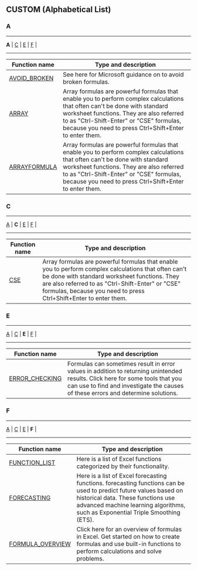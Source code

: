 ## CUSTOM (Alphabetical List) 

### A
---

**A**
|
[C](/r/Excel/wiki/decronyms/custom_alphabetical#wiki_c)
|
[E](/r/Excel/wiki/decronyms/custom_alphabetical#wiki_e)
|
[F](/r/Excel/wiki/decronyms/custom_alphabetical#wiki_f)
|


---
| Function name                                                                                                              | Type and description                                                                                                                                                                                                                                                          |
| -------------------------------------------------------------------------------------------------------------------------- | ----------------------------------------------------------------------------------------------------------------------------------------------------------------------------------------------------------------------------------------------------------------------------- |
| [AVOID_BROKEN](https://support.office.com/en-us/article/How-to-avoid-broken-formulas-8309381d-33e8-42f6-b889-84ef6df1d586) | See here for Microsoft guidance on to avoid broken formulas.                                                                                                                                                                                                                  |
| [ARRAY](https://support.office.com/en-gb/article/Create-an-array-formula-e43e12e0-afc6-4a12-bc7f-48361075954d)             | Array formulas are powerful formulas that enable you to perform complex calculations that often can't be done with standard worksheet functions. They are also referred to as "Ctrl-Shift-Enter" or "CSE" formulas, because you need to press Ctrl+Shift+Enter to enter them. |
| [ARRAYFORMULA](https://support.office.com/en-gb/article/Create-an-array-formula-e43e12e0-afc6-4a12-bc7f-48361075954d)      | Array formulas are powerful formulas that enable you to perform complex calculations that often can't be done with standard worksheet functions. They are also referred to as "Ctrl-Shift-Enter" or "CSE" formulas, because you need to press Ctrl+Shift+Enter to enter them. |

### C
---

[A](/r/Excel/wiki/decronyms/custom_alphabetical#wiki_a)
|
**C**
|
[E](/r/Excel/wiki/decronyms/custom_alphabetical#wiki_e)
|
[F](/r/Excel/wiki/decronyms/custom_alphabetical#wiki_f)
|


---
| Function name                                                                                                | Type and description                                                                                                                                                                                                                                                          |
| ------------------------------------------------------------------------------------------------------------ | ----------------------------------------------------------------------------------------------------------------------------------------------------------------------------------------------------------------------------------------------------------------------------- |
| [CSE](https://support.office.com/en-gb/article/Create-an-array-formula-e43e12e0-afc6-4a12-bc7f-48361075954d) | Array formulas are powerful formulas that enable you to perform complex calculations that often can't be done with standard worksheet functions. They are also referred to as "Ctrl-Shift-Enter" or "CSE" formulas, because you need to press Ctrl+Shift+Enter to enter them. |

### E
---

[A](/r/Excel/wiki/decronyms/custom_alphabetical#wiki_a)
|
[C](/r/Excel/wiki/decronyms/custom_alphabetical#wiki_c)
|
**E**
|
[F](/r/Excel/wiki/decronyms/custom_alphabetical#wiki_f)
|


---
| Function name                                                                                                                                   | Type and description                                                                                                                                                                                              |
| ----------------------------------------------------------------------------------------------------------------------------------------------- | ----------------------------------------------------------------------------------------------------------------------------------------------------------------------------------------------------------------- |
| [ERROR_CHECKING](https://support.office.com/en-us/article/Use-error-checking-to-detect-errors-in-formulas-4d4c160b-8d9a-45f1-bec7-75f4b90045f8) | Formulas can sometimes result in error values in addition to returning unintended results. Click here for some tools that you can use to find and investigate the causes of these errors and determine solutions. |

### F
---

[A](/r/Excel/wiki/decronyms/custom_alphabetical#wiki_a)
|
[C](/r/Excel/wiki/decronyms/custom_alphabetical#wiki_c)
|
[E](/r/Excel/wiki/decronyms/custom_alphabetical#wiki_e)
|
**F**
|


---
| Function name                                                                                                                   | Type and description                                                                                                                                                                                                                      |
| ------------------------------------------------------------------------------------------------------------------------------- | ----------------------------------------------------------------------------------------------------------------------------------------------------------------------------------------------------------------------------------------- |
| [FUNCTION_LIST](https://support.office.com/en-us/article/Excel-functions-by-category-5f91f4e9-7b42-46d2-9bd1-63f26a86c0eb)      | Here is a list of Excel functions categorized by their functionality.                                                                                                                                                                     |
| [FORECASTING](https://support.office.com/en-us/article/Forecasting-functions-897a2fe9-6595-4680-a0b0-93e0308d5f6e)              | Here is a list of Excel forecasting functions. forecasting functions can be used to predict future values based on historical data. These functions use advanced machine learning algorithms, such as Exponential Triple Smoothing (ETS). |
| [FORMULA_OVERVIEW](https://support.office.com/en-us/article/Overview-of-formulas-in-Excel-ecfdc708-9162-49e8-b993-c311f47ca173) | Click here for an overview of formulas in Excel. Get started on how to create formulas and use built-in functions to perform calculations and solve problems.                                                                             |


